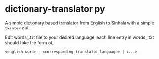 # dictionary-translator py
A simple dictionary based translator from English to Sinhala with a simple `tkinter` gui. 

Edit words_.txt file to your desired language, each line entry in words_.txt should take the form of,<return>

`<english-word> - <corresponding-translated-language> | <...>` 

